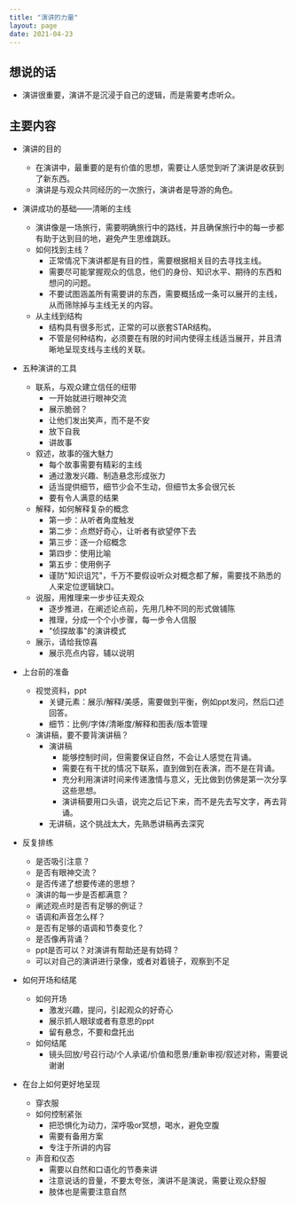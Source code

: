 ```yaml
---
title: "演讲的力量"
layout: page
date: 2021-04-23
---
```


## 想说的话

- 演讲很重要，演讲不是沉浸于自己的逻辑，而是需要考虑听众。


## 主要内容

- 演讲的目的
    - 在演讲中，最重要的是有价值的思想，需要让人感觉到听了演讲是收获到了新东西。
    - 演讲是与观众共同经历的一次旅行，演讲者是导游的角色。

- 演讲成功的基础——清晰的主线
    - 演讲像是一场旅行，需要明确旅行中的路线，并且确保旅行中的每一步都有助于达到目的地，避免产生思维跳跃。
    - 如何找到主线？
        - 正常情况下演讲都是有目的性，需要根据相关目的去寻找主线。
        - 需要尽可能掌握观众的信息，他们的身份、知识水平、期待的东西和想问的问题。
        - 不要试图涵盖所有需要讲的东西，需要概括成一条可以展开的主线，从而筛除掉与主线无关的内容。
    - 从主线到结构
        - 结构具有很多形式，正常的可以嵌套STAR结构。
        - 不管是何种结构，必须要在有限的时间内使得主线适当展开，并且清晰地呈现支线与主线的关联。
        
- 五种演讲的工具
    - 联系，与观众建立信任的纽带
        - 一开始就进行眼神交流
        - 展示脆弱？
        - 让他们发出笑声，而不是不安
        - 放下自我
        - 讲故事
    - 叙述，故事的强大魅力
        - 每个故事需要有精彩的主线
        - 通过激发兴趣、制造悬念形成张力
        - 适当提供细节，细节少会不生动，但细节太多会很冗长
        - 要有令人满意的结果
    - 解释，如何解释复杂的概念
        - 第一步：从听者角度触发
        - 第二步：点燃好奇心，让听者有欲望停下去
        - 第三步：逐一介绍概念
        - 第四步：使用比喻
        - 第五步：使用例子
        - 谨防"知识诅咒"，千万不要假设听众对概念都了解，需要找不熟悉的人来定位逻辑缺口。
    - 说服，用推理来一步步征夫观众
        - 逐步推进，在阐述论点前，先用几种不同的形式做铺陈
        - 推理，分成一个个小步骤，每一步令人信服
        - "侦探故事"的演讲模式
    - 展示，请给我惊喜
        - 展示亮点内容，辅以说明
        
        
- 上台前的准备
    - 视觉资料，ppt
        - 关键元素：展示/解释/美感，需要做到平衡，例如ppt发问，然后口述回答。
        - 细节：比例/字体/清晰度/解释和图表/版本管理
    - 演讲稿，要不要背演讲稿？
        - 演讲稿
            - 能够控制时间，但需要保证自然，不会让人感觉在背诵。
            - 需要在有干扰的情况下联系，直到做到在表演，而不是在背诵。
            - 充分利用演讲时间来传递激情与意义，无比做到仿佛是第一次分享这些思想。
            - 演讲稿要用口头语，说完之后记下来，而不是先去写文字，再去背诵。
        - 无讲稿，这个挑战太大，先熟悉讲稿再去深究
        
- 反复排练
    - 是否吸引注意？
    - 是否有眼神交流？
    - 是否传递了想要传递的思想？
    - 演讲的每一步是否都满意？
    - 阐述观点时是否有足够的例证？
    - 语调和声音怎么样？
    - 是否有足够的语调和节奏变化？
    - 是否像再背诵？
    - ppt是否可以？对演讲有帮助还是有妨碍？
    - 可以对自己的演讲进行录像，或者对着镜子，观察到不足
    
- 如何开场和结尾
    - 如何开场
        - 激发兴趣，提问，引起观众的好奇心
        - 展示抓人眼球或者有意思的ppt
        - 留有悬念，不要和盘托出
    - 如何结尾
        - 镜头回放/号召行动/个人承诺/价值和愿景/重新审视/叙述对称，需要说谢谢
        
- 在台上如何更好地呈现
    - 穿衣服
    - 如何控制紧张
        - 把恐惧化为动力，深呼吸or冥想，喝水，避免空腹
        - 需要有备用方案
        - 专注于所讲的内容
    - 声音和仪态
        - 需要以自然和口语化的节奏来讲
        - 注意说话的音量，不要太夸张，演讲不是演说，需要让观众舒服
        - 肢体也是需要注意自然
        
    